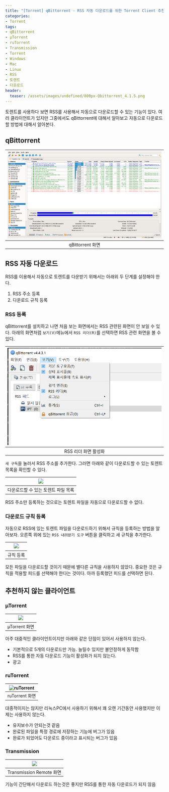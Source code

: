 ```yaml
---
title: "[Torrent] qBittorrent - RSS 자동 다운로드를 위한 Torrent Client 추천"
categories:
- Torrent
tags: 
- qBittorrent
- µTorrent
- ruTorrent
- Transmission
- Torrent
- Windows
- Mac
- Linux
- RSS
- 토렌트
- 다운로드
header:
  teaser: /assets/images/undefined/800px-Qbittorrent_4.1.5.png
---
```


토렌트를 사용하다 보면 RSS를 사용해서 자동으로 다운로드할 수 있는 기능이 있다. 여러 클라이언트가 있지만 그중에서도 qBittorrent에 대해서 알아보고 자동으로 다운로드할 방법에 대해서 알아본다.

## qBittorrent

|![qBittorrent](/assets/images/undefined/800px-Qbittorrent_4.1.5.png)|
|:---:|
|qBittorrent 화면|

## RSS 자동 다운로드

RSS를 이용해서 자동으로 토렌트를 다운받기 위해서는 아래위 두 단계를 설정해야 한다.

1. RSS 주소 등록
1. 다운로드 규칙 등록

### RSS 등록

qBittorrent를 설치하고 나면 처음 보는 화면에서는 RSS 관련된 화면이 안 보일 수 있다. 아래의 화면처럼 ```보기(V)```메뉴에서 ```RSS 리더(R)```를 선택하면 RSS 관련 화면을 볼 수 있다.

|![](/assets/images/2022/2022-06-28-093524.png)|
|:---:|
|RSS 리더 화면 활성화|

```새 구독```을 눌러서 RSS 주소를 추가한다. 그러면 아래와 같이 다운로드할 수 있는 토렌트 목록을 확인할 수 있다.

|![](/assets/images/2022/2022-06-28-094052.png)|
|:---:|
|다운로드할 수 있는 토렌트 파일 목록|

RSS 주소만 등록하는 것으로는 토렌트 파일을 자동으로 다운로드할 수 없다.

### 다운로드 규칙 등록

자동으로 RSS에 있는 토렌트 파일을 다운로드하기 위해서 규칙을 등록하는 방법을 알아보자. 오른쪽 위에 있는 ```RSS 내려받기 도구``` 버튼을 클릭하고 새 규칙을 추가한다.

|![](/assets/images/2022/2022-06-28-093719.png)|
|:---:|
|규칙 등록|

모든 파일을 다운로드할 것이기 때문에 별다른 규칙을 사용하지 않았다. 중요한 것은 규칙을 적용할 피드를 선택해야 한다는 것이다. 아까 등록했던 피드를 선택하면 된다.

## 추천하지 않는 클라이언트

### µTorrent

|![](/assets/images/undefined/ui-classic-bd3481be0133059729c5a937070f8b69.png)|
|:---:|
|µTorrent 화면|

아주 대중적인 클라이언트이지만 아래와 같은 단점이 있어서 사용하지 않는다.

* 기본적으로 5개의 다운로드만 가능. 늘릴수 있지만 불안정하게 동작함
* RSS를 통한 자동 다운로드 기능이 활성화가 되지 않는다.
* 광고

### ruTorrent

|![ruTorrent](/assets/images/undefined/30dxlTc.png)|
|:---:|
|ruTorrent 화면|

대중적이지는 않지만 리눅스PC에서 사용하기 위해서 꽤 오랜 기간동안 사용했지만 이제는 사용하지 않는다.

* 유지보수가 안되는것 같음
* 완료된 파일을 특정 경로에 저장하는 기능에 버그가 있음
* 완료가 되었어도 다운로드 중이라고 표시되는 버그가 있음

### Transmission

|![](/assets/images/undefined/64b32980-a756-11e9-9bd1-89110eed7c55.png)|
|:---:|
|Transmission Remote 화면|

기능이 간단해서 다운로드 하는것은 좋지만 RSS를 통한 자동 다운로드가 되지 않음